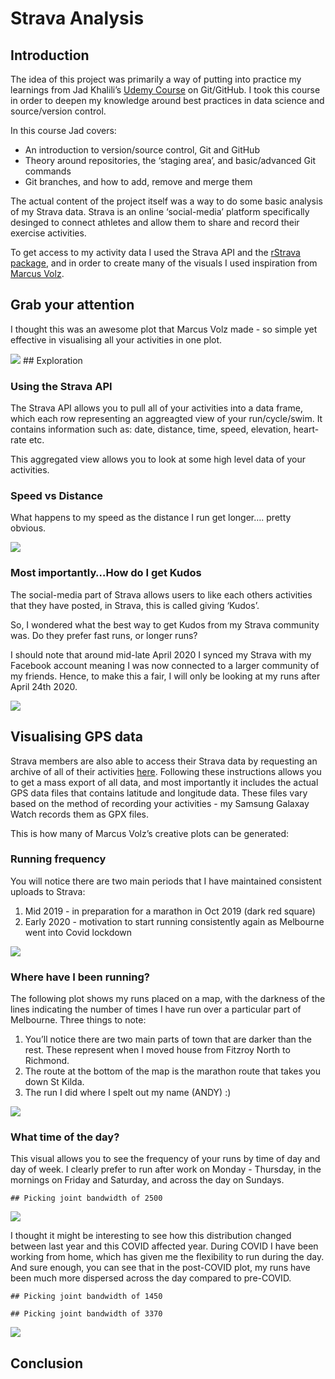 Strava Analysis
================

## Introduction

The idea of this project was primarily a way of putting into practice my
learnings from Jad Khalili’s [Udemy
Course](https://www.udemy.com/course/git-expert-4-hours/) on Git/GitHub.
I took this course in order to deepen my knowledge around best practices
in data science and source/version control.

In this course Jad covers:

  - An introduction to version/source control, Git and GitHub
  - Theory around repositories, the ‘staging area’, and basic/advanced
    Git commands
  - Git branches, and how to add, remove and merge them

The actual content of the project itself was a way to do some basic
analysis of my Strava data. Strava is an online ‘social-media’ platform
specifically desinged to connect athletes and allow them to share and
record their exercise activities.

To get access to my activity data I used the Strava API and the [rStrava
package](https://github.com/fawda123/rStrava), and in order to create
many of the visuals I used inspiration from [Marcus
Volz](https://github.com/marcusvolz/strava).

## Grab your attention

I thought this was an awesome plot that Marcus Volz made - so simple yet
effective in visualising all your activities in one plot.

![](README_files/figure-gfm/cars-1.png)<!-- --> \#\# Exploration

### Using the Strava API

The Strava API allows you to pull all of your activities into a data
frame, which each row representing an aggreagted view of your
run/cycle/swim. It contains information such as: date, distance, time,
speed, elevation, heart-rate etc.

This aggregated view allows you to look at some high level data of your
activities.

### Speed vs Distance

What happens to my speed as the distance I run get longer…. pretty
obvious.

![](README_files/figure-gfm/speed%20vs%20distance-1.png)<!-- -->

### Most importantly…How do I get Kudos

The social-media part of Strava allows users to like each others
activities that they have posted, in Strava, this is called giving
‘Kudos’.

So, I wondered what the best way to get Kudos from my Strava community
was. Do they prefer fast runs, or longer runs?

I should note that around mid-late April 2020 I synced my Strava with my
Facebook account meaning I was now connected to a larger community of my
friends. Hence, to make this a fair, I will only be looking at my runs
after April 24th 2020.

![](README_files/figure-gfm/kudos-1.png)<!-- -->

## Visualising GPS data

Strava members are also able to access their Strava data by requesting
an archive of all of their activities
[here](https://support.strava.com/hc/en-us/articles/216918437-Exporting-your-Data-and-Bulk-Export).
Following these instructions allows you to get a mass export of all
data, and most importantly it includes the actual GPS data files that
contains latitude and longitude data. These files vary based on the
method of recording your activities - my Samsung Galaxay Watch records
them as GPX files.

This is how many of Marcus Volz’s creative plots can be generated:

### Running frequency

You will notice there are two main periods that I have maintained
consistent uploads to Strava:

1.  Mid 2019 - in preparation for a marathon in Oct 2019 (dark red
    square)
2.  Early 2020 - motivation to start running consistently again as
    Melbourne went into Covid lockdown

![](README_files/figure-gfm/runs-1.png)<!-- -->

### Where have I been running?

The following plot shows my runs placed on a map, with the darkness of
the lines indicating the number of times I have run over a particular
part of Melbourne. Three things to note:

1.  You’ll notice there are two main parts of town that are darker than
    the rest. These represent when I moved house from Fitzroy North to
    Richmond.
2.  The route at the bottom of the map is the marathon route that takes
    you down St Kilda.
3.  The run I did where I spelt out my name (ANDY) :)

![](README_files/figure-gfm/map-1.png)<!-- -->

### What time of the day?

This visual allows you to see the frequency of your runs by time of day
and day of week. I clearly prefer to run after work on Monday -
Thursday, in the mornings on Friday and Saturday, and across the day on
Sundays.

    ## Picking joint bandwidth of 2500

![](README_files/figure-gfm/time%20of%20day-1.png)<!-- -->

I thought it might be interesting to see how this distribution changed
between last year and this COVID affected year. During COVID I have been
working from home, which has given me the flexibility to run during the
day. And sure enough, you can see that in the post-COVID plot, my runs
have been much more dispersed across the day compared to pre-COVID.

    ## Picking joint bandwidth of 1450

    ## Picking joint bandwidth of 3370

![](README_files/figure-gfm/pre%20and%20post-1.png)<!-- -->

## Conclusion
